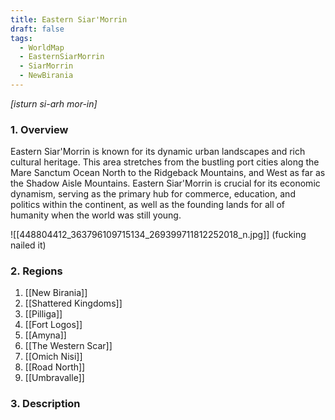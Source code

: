 ```yaml
---
title: Eastern Siar'Morrin
draft: false
tags:
  - WorldMap
  - EasternSiarMorrin
  - SiarMorrin
  - NewBirania
---
```

*[isturn si-arh mor-in]*

### 1. **Overview**

Eastern Siar'Morrin is known for its dynamic urban landscapes and rich cultural heritage. This area stretches from the bustling port cities along the Mare Sanctum Ocean North to the Ridgeback Mountains, and West as far as the Shadow Aisle Mountains. Eastern Siar'Morrin is crucial for its economic dynamism, serving as the primary hub for commerce, education, and politics within the continent, as well as the founding lands for all of humanity when the world was still young. 

![[448804412_363796109715134_269399711812252018_n.jpg]]
(fucking nailed it)
### 2. **Regions**

1.  [[New Birania]] 
2.  [[Shattered Kingdoms]] 
3.  [[Pilliga]] 
4.  [[Fort Logos]] 
5.  [[Amyna]] 
6.  [[The Western Scar]] 
7.  [[Omich Nisi]] 
8.  [[Road North]]
9.  [[Umbravalle]] 

### 3. **Description**

